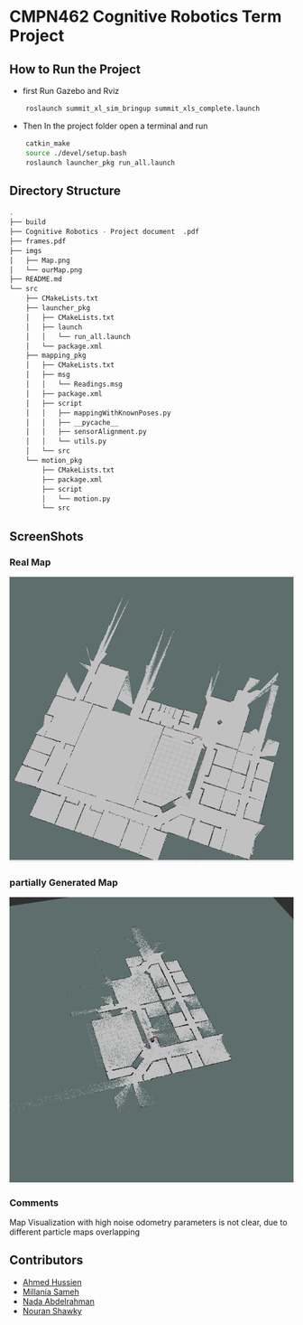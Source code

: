 # CMPN462 Cognitive Robotics Term Project

## How to Run the Project
- first Run Gazebo and Rviz
```bash
    roslaunch summit_xl_sim_bringup summit_xls_complete.launch
```
- Then In the project folder open a terminal and run
```bash
    catkin_make
    source ./devel/setup.bash
    roslaunch launcher_pkg run_all.launch
 ```

## Directory Structure
```bash
.
├── build
├── Cognitive Robotics - Project document  .pdf
├── frames.pdf
├── imgs
│   ├── Map.png
│   └── ourMap.png
├── README.md
└── src
    ├── CMakeLists.txt
    ├── launcher_pkg
    │   ├── CMakeLists.txt
    │   ├── launch
    │   │   └── run_all.launch
    │   └── package.xml
    ├── mapping_pkg
    │   ├── CMakeLists.txt
    │   ├── msg
    │   │   └── Readings.msg
    │   ├── package.xml
    │   ├── script
    │   │   ├── mappingWithKnownPoses.py
    │   │   ├── __pycache__
    │   │   ├── sensorAlignment.py
    │   │   └── utils.py
    │   └── src
    └── motion_pkg
        ├── CMakeLists.txt
        ├── package.xml
        ├── script
        │   └── motion.py
        └── src

```


 ## ScreenShots
### Real Map
![Real Map](imgs/Map.png)

### partially Generated Map 
![Our Map](imgs/ourMap.png)


### Comments
Map Visualization with high noise odometry parameters is not clear, due to different particle maps overlapping

## Contributors

- [Ahmed Hussien](https://www.github.com/Ahmedh12)
- [Millania Sameh](https://www.github.com/millaniaSameh)
- [Nada Abdelrahman](https://www.github.com/nadaabdelgayed)
- [Nouran Shawky]()

